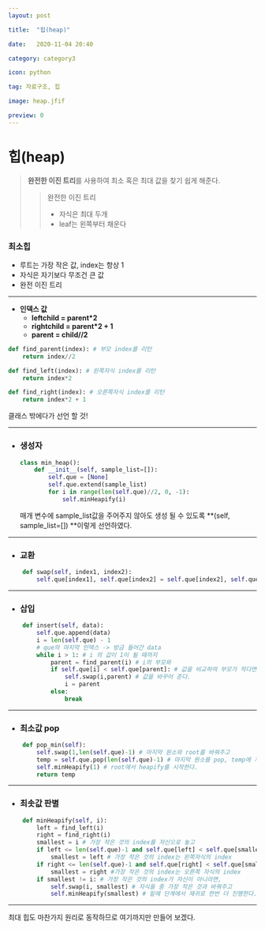 ```yaml
---
layout: post 

title:  "힙(heap)"

date:   2020-11-04 20:40

category: category3

icon: python

tag: 자료구조, 힙

image: heap.jfif

preview: 0
---
```




# 힙(heap)

> **완전한 이진 트리**를 사용하여 최소 혹은 최대 값을 찾기 쉽게 해준다.
>
> > 완전한 이진 트리
> >
> > - 자식은 최대 두개
> > - leaf는 왼쪽부터 채운다



### 최소힙

- 루트는 가장 작은 값, index는 항상 1
- 자식은 자기보다 무조건 큰 값
- 완전 이진 트리

---

- **인덱스 값**
  - **leftchild = parent*2**
  - **rightchild = parent*2 + 1**
  - **parent = child//2**

~~~python
def find_parent(index): # 부모 index를 리턴
    return index//2

def find_left(index): # 왼쪽자식 index를 리턴
    return index*2

def find_right(index): # 오른쪽자식 index를 리턴
    return index*2 + 1
~~~

클래스 밖에다가 선언 할 것!

---

- ### **생성자**

  ~~~python
  class min_heap():
      def __init__(self, sample_list=[]):
          self.que = [None]
          self.que.extend(sample_list)
          for i in range(len(self.que)//2, 0, -1):
              self.minHeapify(i)
  ~~~

  매개 변수에 sample_list값을 주어주지 않아도 생성 될 수 있도록 **(self, sample_list=[]) **이렇게 선언하였다.

---

- ### 교환

~~~python
    def swap(self, index1, index2):
        self.que[index1], self.que[index2] = self.que[index2], self.que[index1]
~~~

---

- ### 삽입

~~~python
    def insert(self, data):
        self.que.append(data)
        i = len(self.que) - 1
        # que의 마지막 인덱스 -> 방금 들어간 data
        while i > 1: # i 의 값이 1이 될 때까지
            parent = find_parent(i) # i의 부모와
            if self.que[i] < self.que[parent]: # 값을 비교하여 부모가 작다면
                self.swap(i,parent) # 값을 바꾸어 준다.
                i = parent
            else:
                break
~~~

---

- ### 최소값 pop

~~~python
    def pop_min(self):
        self.swap(1,len(self.que)-1) # 마지막 원소와 root를 바꿔주고
        temp = self.que.pop(len(self.que)-1) # 마지막 원소를 pop, temp에 저장
        self.minHeapify(1) # root에서 heapify를 시작한다.
        return temp
~~~

---

- ### 최솟값 판별


~~~python
    def minHeapify(self, i):
        left = find_left(i)
        right = find_right(i)
        smallest = i # 가장 작은 것의 index를 자신으로 놓고
        if left <= len(self.que)-1 and self.que[left] < self.que[smallest]: # 만약 왼쪽 자식이 존재하고, 자신보다 더 작으면
            smallest = left # 가장 작은 것의 index는 왼쪽자식의 index
        if right <= len(self.que)-1 and self.que[right] < self.que[smallest]: #만약 오른쪽 자식도 존재하고, 그것이 현재까지 최소보다 더 작으면
            smallest = right #가장 작은 것의 index는 오른쪽 자식의 index
        if smallest != i: # 가장 작은 것의 index가 자신이 아니라면,
            self.swap(i, smallest) # 자식들 중 가장 작은 것과 바꿔주고
            self.minHeapify(smallest) # 밑에 단계에서 재귀로 한번 더 진행한다.
~~~

---



최대 힙도 마찬가지 원리로 동작하므로 여기까지만 만들어 보겠다.
